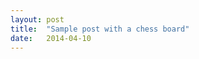 ```yaml
---
layout: post
title:  "Sample post with a chess board"
date:   2014-04-10
---
```


<div id="board1" style="width: 400px"></div>

<script>
    var board1 = new ChessBoard('board1', 'start');
</script>
